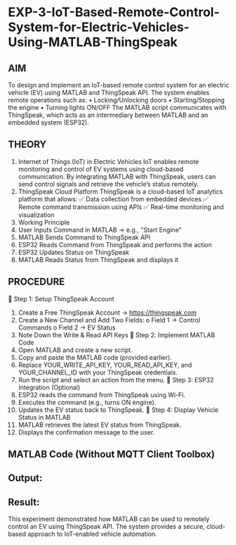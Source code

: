 # EXP-3-IoT-Based-Remote-Control-System-for-Electric-Vehicles-Using-MATLAB-ThingSpeak

## AIM
To design and implement an IoT-based remote control system for an electric vehicle (EV) using MATLAB and ThingSpeak API. The system enables remote operations such as:
•	Locking/Unlocking doors
•	Starting/Stopping the engine
•	Turning lights ON/OFF
The MATLAB script communicates with ThingSpeak, which acts as an intermediary between MATLAB and an embedded system (ESP32).
 
## THEORY
1. Internet of Things (IoT) in Electric Vehicles
IoT enables remote monitoring and control of EV systems using cloud-based communication. By integrating MATLAB with ThingSpeak, users can send control signals and retrieve the vehicle’s status remotely.
2. ThingSpeak Cloud Platform
ThingSpeak is a cloud-based IoT analytics platform that allows:
✅ Data collection from embedded devices
✅ Remote command transmission using APIs
✅ Real-time monitoring and visualization
3. Working Principle
1.	User Inputs Command in MATLAB → e.g., "Start Engine"
2.	MATLAB Sends Command to ThingSpeak API
3.	ESP32 Reads Command from ThingSpeak and performs the action
4.	ESP32 Updates Status on ThingSpeak
5.	MATLAB Reads Status from ThingSpeak and displays it
 
## PROCEDURE
🔹 Step 1: Setup ThingSpeak Account
1.	Create a Free ThingSpeak Account → https://thingspeak.com
2.	Create a New Channel and Add Two Fields: 
o	Field 1 → Control Commands
o	Field 2 → EV Status
3.	Note Down the Write & Read API Keys
🔹 Step 2: Implement MATLAB Code
1.	Open MATLAB and create a new script.
2.	Copy and paste the MATLAB code (provided earlier).
3.	Replace YOUR_WRITE_API_KEY, YOUR_READ_API_KEY, and YOUR_CHANNEL_ID with your ThingSpeak credentials.
4.	Run the script and select an action from the menu.
🔹 Step 3: ESP32 Integration (Optional)
1.	ESP32 reads the command from ThingSpeak using Wi-Fi.
2.	Executes the command (e.g., turns ON engine).
3.	Updates the EV status back to ThingSpeak.
🔹 Step 4: Display Vehicle Status in MATLAB
1.	MATLAB retrieves the latest EV status from ThingSpeak.
2.	Displays the confirmation message to the user.



## MATLAB Code (Without MQTT Client Toolbox) 



## Output:




## Result:

This experiment demonstrated how MATLAB can be used to remotely control an EV using ThingSpeak API. The system provides a secure, cloud-based approach to IoT-enabled vehicle automation.


